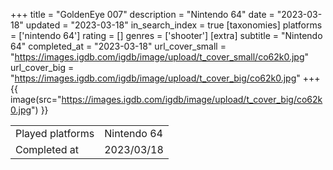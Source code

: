 +++
title = "GoldenEye 007"
description = "Nintendo 64"
date = "2023-03-18"
updated = "2023-03-18"
in_search_index = true
[taxonomies]
platforms = ['nintendo 64']
rating = []
genres = ['shooter']
[extra]
subtitle = "Nintendo 64"
completed_at = "2023-03-18"
url_cover_small = "https://images.igdb.com/igdb/image/upload/t_cover_small/co62k0.jpg"
url_cover_big = "https://images.igdb.com/igdb/image/upload/t_cover_big/co62k0.jpg"
+++
{{ image(src="https://images.igdb.com/igdb/image/upload/t_cover_big/co62k0.jpg") }}

|              |            |
| ------------ | ---------- |
| Played platforms    | Nintendo 64 |
| Completed at | 2023/03/18 |


